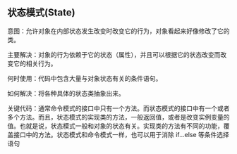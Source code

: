 ## 状态模式(State)
意图：允许对象在内部状态发生改变时改变它的行为，对象看起来好像修改了它的类。

主要解决：对象的行为依赖于它的状态（属性），并且可以根据它的状态改变而改变它的相关行为。

何时使用：代码中包含大量与对象状态有关的条件语句。

如何解决：将各种具体的状态类抽象出来。

关键代码：通常命令模式的接口中只有一个方法。而状态模式的接口中有一个或者多个方法。而且，状态模式的实现类的方法，一般返回值，或者是改变实例变量的值。也就是说，状态模式一般和对象的状态有关。实现类的方法有不同的功能，覆盖接口中的方法。状态模式和命令模式一样，也可以用于消除 if...else 等条件选择语句